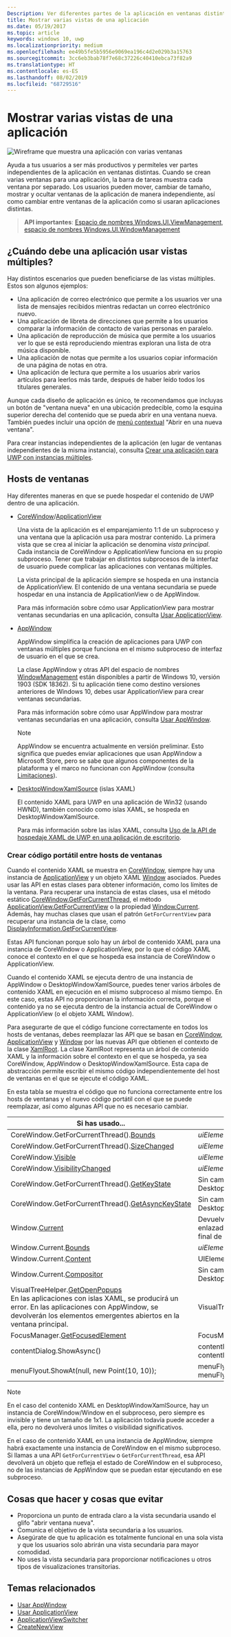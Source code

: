 ```yaml
---
Description: Ver diferentes partes de la aplicación en ventanas distintas.
title: Mostrar varias vistas de una aplicación
ms.date: 05/19/2017
ms.topic: article
keywords: windows 10, uwp
ms.localizationpriority: medium
ms.openlocfilehash: ee49b5fe5b5956e9069ea196c4d2e029b3a15763
ms.sourcegitcommit: 3cc6eb3bab78f7e68c37226c40410ebca73f82a9
ms.translationtype: HT
ms.contentlocale: es-ES
ms.lasthandoff: 08/02/2019
ms.locfileid: "68729516"
---
```

# <a name="show-multiple-views-for-an-app"></a>Mostrar varias vistas de una aplicación

![Wireframe que muestra una aplicación con varias ventanas](images/multi-view.gif)

Ayuda a tus usuarios a ser más productivos y permíteles ver partes independientes de la aplicación en ventanas distintas. Cuando se crean varias ventanas para una aplicación, la barra de tareas muestra cada ventana por separado. Los usuarios pueden mover, cambiar de tamaño, mostrar y ocultar ventanas de la aplicación de manera independiente, así como cambiar entre ventanas de la aplicación como si usaran aplicaciones distintas.

> **API importantes**: [Espacio de nombres Windows.UI.ViewManagement](/uwp/api/windows.ui.viewmanagement), [espacio de nombres Windows.UI.WindowManagement](/uwp/api/windows.ui.windowmanagement)

## <a name="when-should-an-app-use-multiple-views"></a>¿Cuándo debe una aplicación usar vistas múltiples?

Hay distintos escenarios que pueden beneficiarse de las vistas múltiples. Estos son algunos ejemplos:

- Una aplicación de correo electrónico que permite a los usuarios ver una lista de mensajes recibidos mientras redactan un correo electrónico nuevo.
- Una aplicación de libreta de direcciones que permite a los usuarios comparar la información de contacto de varias personas en paralelo.
- Una aplicación de reproducción de música que permite a los usuarios ver lo que se está reproduciendo mientras exploran una lista de otra música disponible.
- Una aplicación de notas que permite a los usuarios copiar información de una página de notas en otra.
- Una aplicación de lectura que permite a los usuarios abrir varios artículos para leerlos más tarde, después de haber leído todos los titulares generales.

Aunque cada diseño de aplicación es único, te recomendamos que incluyas un botón de "ventana nueva" en una ubicación predecible, como la esquina superior derecha del contenido que se pueda abrir en una ventana nueva. También puedes incluir una opción de [menú contextual](../controls-and-patterns/menus.md) "Abrir en una nueva ventana".

Para crear instancias independientes de la aplicación (en lugar de ventanas independientes de la misma instancia), consulta [Crear una aplicación para UWP con instancias múltiples](../../launch-resume/multi-instance-uwp.md).

## <a name="windowing-hosts"></a>Hosts de ventanas

Hay diferentes maneras en que se puede hospedar el contenido de UWP dentro de una aplicación.

- [CoreWindow](/uwp/api/windows.ui.core.corewindow)/[ApplicationView](/uwp/api/windows.ui.viewmanagement.applicationview)

     Una vista de la aplicación es el emparejamiento 1:1 de un subproceso y una ventana que la aplicación usa para mostrar contenido. La primera vista que se crea al iniciar la aplicación se denomina *vista principal*. Cada instancia de CoreWindow o ApplicationView funciona en su propio subproceso. Tener que trabajar en distintos subprocesos de la interfaz de usuario puede complicar las aplicaciones con ventanas múltiples.

    La vista principal de la aplicación siempre se hospeda en una instancia de ApplicationView. El contenido de una ventana secundaria se puede hospedar en una instancia de ApplicationView o de AppWindow.

    Para más información sobre cómo usar ApplicationView para mostrar ventanas secundarias en una aplicación, consulta [Usar ApplicationView](application-view.md).
- [AppWindow](/uwp/api/windows.ui.windowmanagement.appwindow)

    AppWindow simplifica la creación de aplicaciones para UWP con ventanas múltiples porque funciona en el mismo subproceso de interfaz de usuario en el que se crea.

    La clase AppWindow y otras API del espacio de nombres [WindowManagement](/uwp/api/windows.ui.windowmanagement) están disponibles a partir de Windows 10, versión 1903 (SDK 18362). Si tu aplicación tiene como destino versiones anteriores de Windows 10, debes usar ApplicationView para crear ventanas secundarias.

    Para más información sobre cómo usar AppWindow para mostrar ventanas secundarias en una aplicación, consulta [Usar AppWindow](app-window.md).

    > [!NOTE]
    > AppWindow se encuentra actualmente en versión preliminar. Esto significa que puedes enviar aplicaciones que usan AppWindow a Microsoft Store, pero se sabe que algunos componentes de la plataforma y el marco no funcionan con AppWindow (consulta [Limitaciones](/uwp/api/windows.ui.windowmanagement.appwindow#limitations)).
- [DesktopWindowXamlSource](/uwp/api/windows.ui.xaml.hosting.desktopwindowxamlsource) (islas XAML)

     El contenido XAML para UWP en una aplicación de Win32 (usando HWND), también conocido como islas XAML, se hospeda en DesktopWindowXamlSource.

    Para más información sobre las islas XAML, consulta [Uso de la API de hospedaje XAML de UWP en una aplicación de escritorio](/windows/apps/desktop/modernize/using-the-xaml-hosting-api).

### <a name="make-code-portable-across-windowing-hosts"></a>Crear código portátil entre hosts de ventanas

Cuando el contenido XAML se muestra en [CoreWindow](/uwp/api/windows.ui.core.corewindow), siempre hay una instancia de [ApplicationView](/uwp/api/windows.ui.viewmanagement.applicationview) y un objeto XAML [Window](/uwp/api/windows.ui.xaml.window) asociados. Puedes usar las API en estas clases para obtener información, como los límites de la ventana. Para recuperar una instancia de estas clases, usa el método estático [CoreWindow.GetForCurrentThread](/uwp/api/windows.ui.core.corewindow.getforcurrentthread), el método [ApplicationView.GetForCurrentView](/uwp/api/windows.ui.viewmanagement.applicationview.getforcurrentview) o la propiedad [Window.Current](/uwp/api/windows.ui.xaml.window.current). Además, hay muchas clases que usan el patrón `GetForCurrentView` para recuperar una instancia de la clase, como [DisplayInformation.GetForCurrentView](/uwp/api/windows.graphics.display.displayinformation.getforcurrentview).

Estas API funcionan porque solo hay un árbol de contenido XAML para una instancia de CoreWindow o ApplicationView, por lo que el código XAML conoce el contexto en el que se hospeda esa instancia de CoreWindow o ApplicationView.

Cuando el contenido XAML se ejecuta dentro de una instancia de AppWindow o DesktopWindowXamlSource, puedes tener varios árboles de contenido XAML en ejecución en el mismo subproceso al mismo tiempo. En este caso, estas API no proporcionan la información correcta, porque el contenido ya no se ejecuta dentro de la instancia actual de CoreWindow o ApplicationView (o el objeto XAML Window).

Para asegurarte de que el código funcione correctamente en todos los hosts de ventanas, debes reemplazar las API que se basan en [CoreWindow](/uwp/api/windows.ui.core.corewindow), [ApplicationView](/uwp/api/windows.ui.viewmanagement.applicationview) y [Window](/uwp/api/windows.ui.xaml.window) por las nuevas API que obtienen el contexto de la clase [XamlRoot](/uwp/api/windows.ui.xaml.xamlroot).
La clase XamlRoot representa un árbol de contenido XAML y la información sobre el contexto en el que se hospeda, ya sea CoreWindow, AppWindow o DesktopWindowXamlSource. Esta capa de abstracción permite escribir el mismo código independientemente del host de ventanas en el que se ejecute el código XAML.

En esta tabla se muestra el código que no funciona correctamente entre los hosts de ventanas y el nuevo código portátil con el que se puede reemplazar, así como algunas API que no es necesario cambiar.

| Si has usado... | Reemplázalo por... |
| - | - |
| CoreWindow.GetForCurrentThread().[Bounds](/uwp/api/windows.ui.core.corewindow.bounds) | _uiElement_.XamlRoot.[Size](/uwp/api/windows.ui.xaml.xamlroot.size) |
| CoreWindow.GetForCurrentThread().[SizeChanged](/uwp/api/windows.ui.core.corewindow.sizechanged) | _uiElement_.XamlRoot.[Changed](/uwp/api/windows.ui.xaml.xamlroot.changed) |
| CoreWindow.[Visible](/uwp/api/windows.ui.core.corewindow.visible) | _uiElement_.XamlRoot.[IsHostVisible](/uwp/api/windows.ui.xaml.xamlroot.ishostvisible) |
| CoreWindow.[VisibilityChanged](/uwp/api/windows.ui.core.corewindow.visibilitychanged) | _uiElement_.XamlRoot.[Changed](/uwp/api/windows.ui.xaml.xamlroot.changed) |
| CoreWindow.GetForCurrentThread().[GetKeyState](/uwp/api/windows.ui.core.corewindow.getkeystate) | Sin cambios. Esto se admite en AppWindow y DesktopWindowXamlSource. |
| CoreWindow.GetForCurrentThread().[GetAsyncKeyState](/uwp/api/windows.ui.core.corewindow.getasynckeystate) | Sin cambios. Esto se admite en AppWindow y DesktopWindowXamlSource. |
| Window.[Current](/uwp/api/windows.ui.xaml.window.current) | Devuelve el objeto XAML Window principal que está estrechamente enlazado a la instancia de CoreWindow actual. Consulta la nota al final de esta tabla. |
| Window.Current.[Bounds](/uwp/api/windows.ui.xaml.window.bounds) | _uiElement_.XamlRoot.[Size](/uwp/api/windows.ui.xaml.xamlroot.size) |
| Window.Current.[Content](/uwp/api/windows.ui.xaml.window.content) | UIElement root =  _uiElement_.XamlRoot.[Content](/uwp/api/windows.ui.xaml.xamlroot.content) |
| Window.Current.[Compositor](/uwp/api/windows.ui.xaml.window.compositor) | Sin cambios. Esto se admite en AppWindow y DesktopWindowXamlSource. |
| VisualTreeHelper.[GetOpenPopups](/uwp/api/windows.ui.xaml.media.visualtreehelper.getopenpopups)<br/>En las aplicaciones con islas XAML, se producirá un error. En las aplicaciones con AppWindow, se devolverán los elementos emergentes abiertos en la ventana principal. | VisualTreeHelper.[GetOpenPopupsForXamlRoot](/uwp/api/windows.ui.xaml.media.visualtreehelper.getopenpopupsforxamlroot)(_uiElement_.XamlRoot) |
| FocusManager.[GetFocusedElement](/uwp/api/windows.ui.xaml.input.focusmanager.getfocusedelement) | FocusManager.[GetFocusedElement](/uwp/api/windows.ui.xaml.input.focusmanager.getfocusedelement#Windows_UI_Xaml_Input_FocusManager_GetFocusedElement_Windows_UI_Xaml_XamlRoot_)(_uiElement_.XamlRoot) |
| contentDialog.ShowAsync() | contentDialog.[XamlRoot](/uwp/api/windows.ui.xaml.uielement.xamlroot) = _uiElement_.XamlRoot;<br/>contentDialog.ShowAsync(); |
| menuFlyout.ShowAt(null, new Point(10, 10)); | menuFlyout.[XamlRoot](/uwp/api/windows.ui.xaml.controls.primitives.flyoutbase.xamlroot) = _uiElement_.XamlRoot;<br/>menuFlyout.ShowAt(null, new Point(10, 10)); |

> [!NOTE]
> En el caso del contenido XAML en DesktopWindowXamlSource, hay un instancia de CoreWindow/Window en el subproceso, pero siempre es invisible y tiene un tamaño de 1x1. La aplicación todavía puede acceder a ella, pero no devolverá unos límites o visibilidad significativos.
>
>En el caso de contenido XAML en una instancia de AppWindow, siempre habrá exactamente una instancia de CoreWindow en el mismo subproceso. Si llamas a una API `GetForCurrentView` o `GetForCurrentThread`, esa API devolverá un objeto que refleja el estado de CoreWindow en el subproceso, no de las instancias de AppWindow que se puedan estar ejecutando en ese subproceso.


## <a name="dos-and-donts"></a>Cosas que hacer y cosas que evitar

- Proporciona un punto de entrada claro a la vista secundaria usando el glifo "abrir ventana nueva".
- Comunica el objetivo de la vista secundaria a los usuarios.
- Asegúrate de que tu aplicación es totalmente funcional en una sola vista y que los usuarios solo abrirán una vista secundaria para mayor comodidad.
- No uses la vista secundaria para proporcionar notificaciones u otros tipos de visualizaciones transitorias.

## <a name="related-topics"></a>Temas relacionados

- [Usar AppWindow](app-window.md)
- [Usar ApplicationView](application-view.md)
- [ApplicationViewSwitcher](https://docs.microsoft.com/uwp/api/Windows.UI.ViewManagement.ApplicationViewSwitcher)
- [CreateNewView](https://docs.microsoft.com/uwp/api/windows.applicationmodel.core.coreapplication.createnewview)
